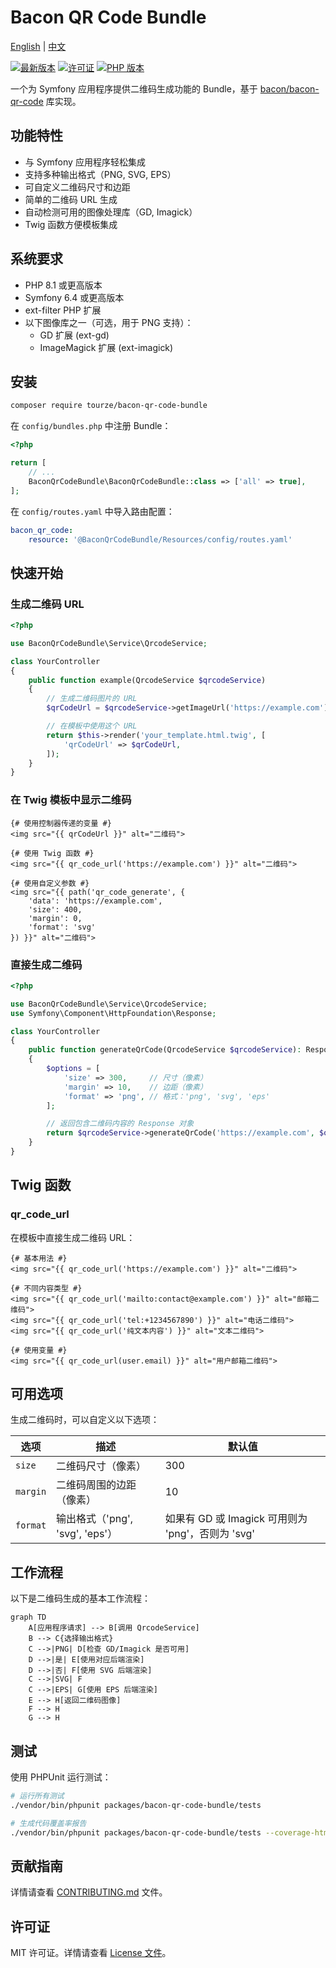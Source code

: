 # Bacon QR Code Bundle

[English](README.md) | [中文](README.zh-CN.md)

[![最新版本](https://img.shields.io/packagist/v/tourze/bacon-qr-code-bundle.svg?style=flat-square)](https://packagist.org/packages/tourze/bacon-qr-code-bundle)
[![许可证](https://img.shields.io/github/license/tourze/php-monorepo.svg?style=flat-square)](https://github.com/tourze/php-monorepo/blob/main/LICENSE)
[![PHP 版本](https://img.shields.io/packagist/php-v/tourze/bacon-qr-code-bundle.svg?style=flat-square)](https://packagist.org/packages/tourze/bacon-qr-code-bundle)

一个为 Symfony 应用程序提供二维码生成功能的 Bundle，基于 [bacon/bacon-qr-code](https://github.com/Bacon/BaconQrCode) 库实现。

## 功能特性

- 与 Symfony 应用程序轻松集成
- 支持多种输出格式（PNG, SVG, EPS）
- 可自定义二维码尺寸和边距
- 简单的二维码 URL 生成
- 自动检测可用的图像处理库（GD, Imagick）
- Twig 函数方便模板集成

## 系统要求

- PHP 8.1 或更高版本
- Symfony 6.4 或更高版本
- ext-filter PHP 扩展
- 以下图像库之一（可选，用于 PNG 支持）：
  - GD 扩展 (ext-gd)
  - ImageMagick 扩展 (ext-imagick)

## 安装

```bash
composer require tourze/bacon-qr-code-bundle
```

在 `config/bundles.php` 中注册 Bundle：

```php
<?php

return [
    // ...
    BaconQrCodeBundle\BaconQrCodeBundle::class => ['all' => true],
];
```

在 `config/routes.yaml` 中导入路由配置：

```yaml
bacon_qr_code:
    resource: '@BaconQrCodeBundle/Resources/config/routes.yaml'
```

## 快速开始

### 生成二维码 URL

```php
<?php

use BaconQrCodeBundle\Service\QrcodeService;

class YourController
{
    public function example(QrcodeService $qrcodeService)
    {
        // 生成二维码图片的 URL
        $qrCodeUrl = $qrcodeService->getImageUrl('https://example.com');

        // 在模板中使用这个 URL
        return $this->render('your_template.html.twig', [
            'qrCodeUrl' => $qrCodeUrl,
        ]);
    }
}
```

### 在 Twig 模板中显示二维码

```twig
{# 使用控制器传递的变量 #}
<img src="{{ qrCodeUrl }}" alt="二维码">

{# 使用 Twig 函数 #}
<img src="{{ qr_code_url('https://example.com') }}" alt="二维码">

{# 使用自定义参数 #}
<img src="{{ path('qr_code_generate', {
    'data': 'https://example.com',
    'size': 400,
    'margin': 0,
    'format': 'svg'
}) }}" alt="二维码">
```

### 直接生成二维码

```php
<?php

use BaconQrCodeBundle\Service\QrcodeService;
use Symfony\Component\HttpFoundation\Response;

class YourController
{
    public function generateQrCode(QrcodeService $qrcodeService): Response
    {
        $options = [
            'size' => 300,     // 尺寸（像素）
            'margin' => 10,    // 边距（像素）
            'format' => 'png', // 格式：'png', 'svg', 'eps'
        ];

        // 返回包含二维码内容的 Response 对象
        return $qrcodeService->generateQrCode('https://example.com', $options);
    }
}
```

## Twig 函数

### qr_code_url

在模板中直接生成二维码 URL：

```twig
{# 基本用法 #}
<img src="{{ qr_code_url('https://example.com') }}" alt="二维码">

{# 不同内容类型 #}
<img src="{{ qr_code_url('mailto:contact@example.com') }}" alt="邮箱二维码">
<img src="{{ qr_code_url('tel:+1234567890') }}" alt="电话二维码">
<img src="{{ qr_code_url('纯文本内容') }}" alt="文本二维码">

{# 使用变量 #}
<img src="{{ qr_code_url(user.email) }}" alt="用户邮箱二维码">
```

## 可用选项

生成二维码时，可以自定义以下选项：

| 选项      | 描述                                    | 默认值                                    |
|----------|----------------------------------------|------------------------------------------|
| `size`   | 二维码尺寸（像素）                         | 300                                      |
| `margin` | 二维码周围的边距（像素）                    | 10                                       |
| `format` | 输出格式（'png', 'svg', 'eps'）          | 如果有 GD 或 Imagick 可用则为 'png'，否则为 'svg' |

## 工作流程

以下是二维码生成的基本工作流程：

```mermaid
graph TD
    A[应用程序请求] --> B[调用 QrcodeService]
    B --> C{选择输出格式}
    C -->|PNG| D[检查 GD/Imagick 是否可用]
    D -->|是| E[使用对应后端渲染]
    D -->|否| F[使用 SVG 后端渲染]
    C -->|SVG| F
    C -->|EPS| G[使用 EPS 后端渲染]
    E --> H[返回二维码图像]
    F --> H
    G --> H
```

## 测试

使用 PHPUnit 运行测试：

```bash
# 运行所有测试
./vendor/bin/phpunit packages/bacon-qr-code-bundle/tests

# 生成代码覆盖率报告
./vendor/bin/phpunit packages/bacon-qr-code-bundle/tests --coverage-html coverage
```

## 贡献指南

详情请查看 [CONTRIBUTING.md](https://github.com/tourze/php-monorepo/blob/main/CONTRIBUTING.md) 文件。

## 许可证

MIT 许可证。详情请查看 [License 文件](LICENSE)。
